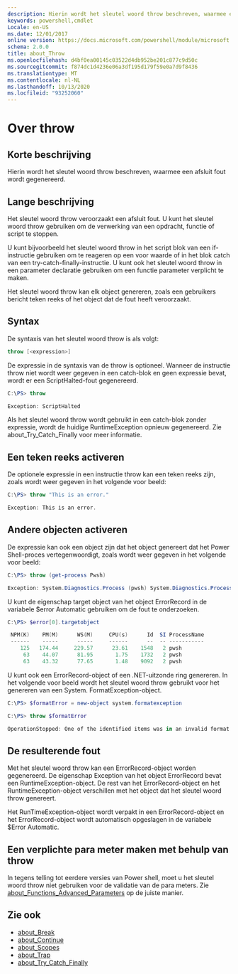 ```yaml
---
description: Hierin wordt het sleutel woord throw beschreven, waarmee een afsluit fout wordt gegenereerd.
keywords: powershell,cmdlet
Locale: en-US
ms.date: 12/01/2017
online version: https://docs.microsoft.com/powershell/module/microsoft.powershell.core/about/about_throw?view=powershell-7&WT.mc_id=ps-gethelp
schema: 2.0.0
title: about_Throw
ms.openlocfilehash: d4bf0ea00145c03522d4db952be201c877c9d50c
ms.sourcegitcommit: f874dc1d4236e06a3df195d179f59e0a7d9f8436
ms.translationtype: MT
ms.contentlocale: nl-NL
ms.lasthandoff: 10/13/2020
ms.locfileid: "93252060"
---
```

# <a name="about-throw"></a>Over throw

## <a name="short-description"></a>Korte beschrijving
Hierin wordt het sleutel woord throw beschreven, waarmee een afsluit fout wordt gegenereerd.

## <a name="long-description"></a>Lange beschrijving

Het sleutel woord throw veroorzaakt een afsluit fout. U kunt het sleutel woord throw gebruiken om de verwerking van een opdracht, functie of script te stoppen.

U kunt bijvoorbeeld het sleutel woord throw in het script blok van een if-instructie gebruiken om te reageren op een voor waarde of in het blok catch van een try-catch-finally-instructie. U kunt ook het sleutel woord throw in een parameter declaratie gebruiken om een functie parameter verplicht te maken.

Het sleutel woord throw kan elk object genereren, zoals een gebruikers bericht teken reeks of het object dat de fout heeft veroorzaakt.

## <a name="syntax"></a>Syntax

De syntaxis van het sleutel woord throw is als volgt:

```powershell
throw [<expression>]
```

De expressie in de syntaxis van de throw is optioneel. Wanneer de instructie throw niet wordt weer gegeven in een catch-blok en geen expressie bevat, wordt er een ScriptHalted-fout gegenereerd.

```powershell
C:\PS> throw

Exception: ScriptHalted
```

Als het sleutel woord throw wordt gebruikt in een catch-blok zonder expressie, wordt de huidige RuntimeException opnieuw gegenereerd. Zie about_Try_Catch_Finally voor meer informatie.

## <a name="throwing-a-string"></a>Een teken reeks activeren

De optionele expressie in een instructie throw kan een teken reeks zijn, zoals wordt weer gegeven in het volgende voor beeld:

```powershell
C:\PS> throw "This is an error."

Exception: This is an error.
```

## <a name="throwing-other-objects"></a>Andere objecten activeren

De expressie kan ook een object zijn dat het object genereert dat het Power Shell-proces vertegenwoordigt, zoals wordt weer gegeven in het volgende voor beeld:

```powershell
C:\PS> throw (get-process Pwsh)

Exception: System.Diagnostics.Process (pwsh) System.Diagnostics.Process (pwsh) System.Diagnostics.Process (pwsh)
```

U kunt de eigenschap target object van het object ErrorRecord in de variabele $error Automatic gebruiken om de fout te onderzoeken.

```powershell
C:\PS> $error[0].targetobject

 NPM(K)    PM(M)      WS(M)     CPU(s)      Id  SI ProcessName
 ------    -----      -----     ------      --  -- -----------
    125   174.44     229.57      23.61    1548   2 pwsh
     63    44.07      81.95       1.75    1732   2 pwsh
     63    43.32      77.65       1.48    9092   2 pwsh
```

U kunt ook een ErrorRecord-object of een .NET-uitzonde ring genereren. In het volgende voor beeld wordt het sleutel woord throw gebruikt voor het genereren van een System. FormatException-object.

```powershell
C:\PS> $formatError = new-object system.formatexception

C:\PS> throw $formatError

OperationStopped: One of the identified items was in an invalid format.
```

## <a name="the-resulting-error"></a>De resulterende fout

Met het sleutel woord throw kan een ErrorRecord-object worden gegenereerd. De eigenschap Exception van het object ErrorRecord bevat een RuntimeException-object. De rest van het ErrorRecord-object en het RuntimeException-object verschillen met het object dat het sleutel woord throw genereert.

Het RunTimeException-object wordt verpakt in een ErrorRecord-object en het ErrorRecord-object wordt automatisch opgeslagen in de variabele $Error Automatic.

## <a name="using-throw-to-create-a-mandatory-parameter"></a>Een verplichte para meter maken met behulp van throw

In tegens telling tot eerdere versies van Power shell, moet u het sleutel woord throw niet gebruiken voor de validatie van de para meters. Zie [about_Functions_Advanced_Parameters](about_Functions_Advanced_Parameters.md) op de juiste manier.

## <a name="see-also"></a>Zie ook

- [about_Break](about_Break.md)
- [about_Continue](about_Continue.md)
- [about_Scopes](about_Scopes.md)
- [about_Trap](about_Trap.md)
- [about_Try_Catch_Finally](about_Try_Catch_Finally.md)
